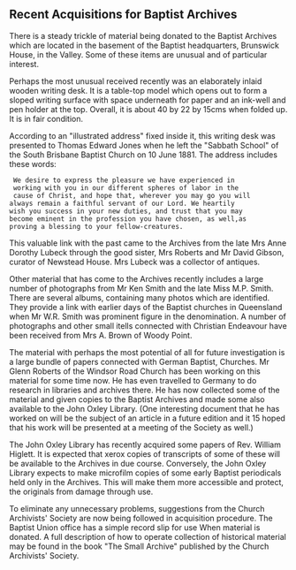 ## Recent Acquisitions for Baptist Archives
There is a steady trickle of material being donated to the
Baptist Archives which are located in the basement of the Baptist
headquarters, Brunswick House, in the Valley. Some of these items are
unusual and of particular interest.

Perhaps the most unusual received recently was an
elaborately inlaid wooden writing desk. It is a table-top model which
opens out to form a sloped writing surface with space underneath for
paper and an ink-well and pen holder at the top. Overall, it is about
40 by 22 by 15cms when folded up. It is in fair condition.

According to an "illustrated address" fixed inside it, this
writing desk was presented to Thomas Edward Jones when he left the
"Sabbath School" of the South Brisbane Baptist Church on 10 June 1881.
The address includes these words:
  
	 We desire to express the pleasure we have experienced in
	 working with you in our different spheres of labor in the
	 cause of Christ, and hope that, wherever you may go you will
	always remain a faithful servant of our Lord. We heartily
	wish you success in your new duties, and trust that you may
	become eminent in the profession you have chosen, as well,as
	proving a blessing to your fellow-creatures.

This valuable link with the past came to the Archives from
the late Mrs Anne Dorothy Lubeck through the good
sister, Mrs Roberts and Mr David Gibson, curator of
Newstead House. Mrs Lubeck was a collector of antiques.

Other material that has come to the Archives recently
includes a large number of photographs from Mr Ken Smith and the late
Miss M.P. Smith. There are several albums, containing many photos
which are identified. They provide a link with earlier days of the
Baptist churches in Queensland when Mr W.R. Smith was prominent figure
in the denomination. A number of photographs and other small itells
connected with Christian Endeavour have been received from Mrs A.
Brown of Woody Point.

The material with perhaps the most potential of all for
future investigation is a large bundle of papers connected with German
Baptist, Churches. Mr Glenn Roberts of the Windsor Road Church has
been working on this material for some time now. He has even travelled
to Germany to do research in libraries and archives there. He has now
collected some of the material and given copies to the Baptist
Archives and made some also available to the John Oxley Library. (One
interesting document that he has worked on will be the subject of an
article in a future edition and it 15 hoped that his work will be
presented at a meeting of the Society as well.)

The John Oxley Library has recently acquired some papers of
Rev. William Higlett. It is expected that xerox copies of transcripts
of some of these will be available to the Archives in due course.
Conversely, the John Oxley Library expects to make microfilm copies of
some early Baptist periodicals held only in the Archives. This will
make them more accessible and protect, the originals from damage
through use.

To eliminate any unnecessary problems, suggestions from the
Church Archivists' Society are now being followed in acquisition
procedure. The Baptist Union office has a simple record slip for use
When material is donated. A full description of how to operate
collection of historical material may be found in the book "The Small
Archive" published by the Church Archivists' Society.